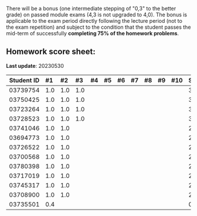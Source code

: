 There will be a bonus (one intermediate stepping of "0,3" to the better grade) on passed module exams (4,3 is not upgraded to 4,0). The bonus is applicable to the exam period directly following the lecture period (not to the exam repetition) and subject to the condition that the student passes the mid-term of successfully **completing 75% of the homework problems**. 


## Homework score sheet:

**Last update**: 20230530

| Student ID | #1   | #2   | #3   | #4   | #5   | #6   | #7   | #8   | #9   | #10  | Sum  |
| ---------- | :--- | :--- | :--- | :--- | :--- | :--- | :--- | :--- | :--- | :--- | :--- |
| 03739754   | 1.0  | 1.0 | 1.0 |  |  |  |  |  |  |  | 3.0 |
| 03750425   | 1.0  | 1.0 | 1.0 |  |  |  |  |  |  |  | 3.0 |
| 03723264   | 1.0  | 1.0 | 1.0 |  |  |  |  |  |  |  | 3.0 |
| 03728523   | 1.0  | 1.0 | 1.0 |  |  |  |  |  |  |  | 3.0 |
| 03741046   | 1.0  | 1.0 |  |  |  |  |  |  |  |  | 2.0 |
| 03694773   | 1.0  | 1.0 |  |  |  |  |  |  |  |  | 2.0 |
| 03726522   | 1.0  | 1.0 |  |  |  |  |  |  |  |  | 2.0 |
| 03700568   | 1.0  | 1.0 |  |  |  |  |  |  |  |  | 2.0 |
| 03780398   | 1.0  | 1.0 |  |  |  |  |  |  |  |  | 2.0 |
| 03717019   | 1.0  | 1.0 |  |  |  |  |  |  |  |  | 2.0 |
| 03745317   | 1.0  | 1.0 |  |  |  |  |  |  |  |  | 2.0 |
| 03708900   | 1.0  | 1.0 |  |  |  |  |  |  |  |  | 2.0 |
| 03735501   | 0.4  |  |  |  |  |  |  |  |  |  | 0.4 |


